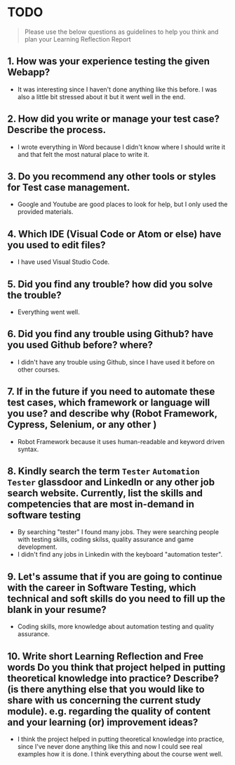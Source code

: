 
# TODO

> Please use the below questions as guidelines to help you think and plan your Learning Reflection Report

## 1. How was your experience testing the given Webapp?
- It was interesting since I haven't done anything like this before. I was also a little bit stressed about it but it went well in the end. 
     

## 2. How did you write or manage your test case? Describe the process.
- I wrote everything in Word because I didn't know where I should write it and that felt the most natural place to write it. 
    

## 3. Do you recommend any other tools or styles for Test case management. 
 - Google and Youtube are good places to look for help, but I only used the provided materials.     


## 4. Which IDE (Visual Code or Atom or else) have you used to edit files?
- I have used Visual Studio Code. 


     
## 5. Did you find any trouble? how did you solve the trouble?
- Everything went well. 


## 6. Did you find any trouble using Github? have you used Github before? where?
- I didn't have any trouble using Github, since I have used it before on other courses. 
 

      

## 7. If in the future if you need to automate these test cases, which framework or language will you use? and describe why (Robot Framework, Cypress, Selenium, or any other )
- Robot Framework because it uses human-readable and keyword driven syntax. 



## 8. Kindly search the term `Tester` `Automation Tester` glassdoor and LinkedIn or any other job search website. Currently, list the skills and competencies that are most in-demand in software testing
- By searching "tester" I found many jobs. They were searching people with testing skills, coding skilss, quality assurance and game development. 
- I didn't find any jobs in Linkedin with the keyboard "automation tester". 



## 9. **Let's assume** that if you are going to continue with the career in Software Testing, which technical and soft skills do you need to fill up the blank in your resume?
- Coding skills, more knowledge about automation testing and quality assurance. 




## 10. Write short Learning Reflection and  Free words Do you think that project helped in putting theoretical knowledge into practice? Describe? (is there anything else that you would like to share with us concerning the current study module). e.g. regarding the quality of content and your learning (or) improvement ideas? 
- I think the project helped in putting theoretical knowledge into practice, since I've never done anything like this and now I could see real examples how it is done. I think everything about the course went well. 




 





